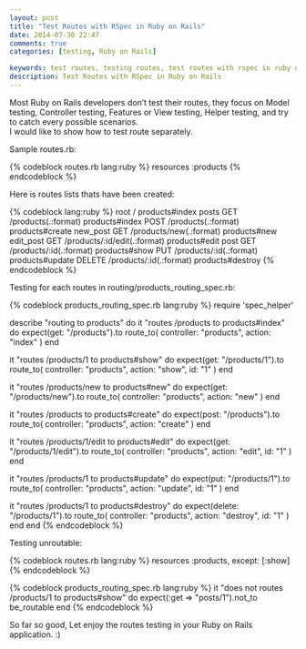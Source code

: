 ```yaml
---
layout: post
title: "Test Routes with RSpec in Ruby on Rails"
date: 2014-07-30 22:47
comments: true
categories: [testing, Ruby on Rails]

keywords: test routes, testing routes, test routes with rspec in ruby on rails, rails
description: Test Routes with RSpec in Ruby on Rails
---
```


<p>
  Most Ruby on Rails developers don’t test their routes, they focus on Model testing, Controller testing, Features or View testing, Helper testing, and try to catch every possible scenarios.<br/>I would like to show how to test route separately. 
</p>

<p>
  Sample routes.rb:
</p>

{% codeblock routes.rb lang:ruby %}
resources :products
{% endcodeblock %}

<p>
  Here is routes lists thats have been created:
</p>

{% codeblock lang:ruby %}
     root        /                            products#index
    posts GET    /products(.:format)          products#index
          POST   /products(.:format)          products#create
 new_post GET    /products/new(.:format)      products#new
edit_post GET    /products/:id/edit(.:format) products#edit
     post GET    /products/:id(.:format)      products#show
          PUT    /products/:id(.:format)      products#update
          DELETE /products/:id(.:format)      products#destroy
{% endcodeblock %}

<p>
  Testing for each routes in routing/products_routing_spec.rb:
</p>

{% codeblock products_routing_spec.rb lang:ruby %}
require 'spec_helper'

describe "routing to products" do
  it "routes /products to products#index" do
    expect(get: "/products").to route_to(
      controller: "products",
      action: "index"
    )
  end

  it "routes /products/1 to products#show" do
    expect(get: "/products/1").to route_to(
      controller: "products",
      action: "show",
      id: "1"
    )
  end

  it "routes /products/new to products#new" do
    expect(get: "/products/new").to route_to(
      controller: "products",
      action: "new"
    )
  end

  it "routes /products to products#create" do
    expect(post: "/products").to route_to(
      controller: "products",
      action: "create"
    )
  end

  it "routes /products/1/edit to products#edit" do
    expect(get: "/products/1/edit").to route_to(
      controller: "products",
      action: "edit",
      id: "1"
    )
  end

  it "routes /products/1 to products#update" do
    expect(put: "/products/1").to route_to(
      controller: "products",
      action: "update",
      id: "1"
    )
  end

  it "routes /products/1 to products#destroy" do
    expect(delete: "/products/1").to route_to(
      controller: "products",
      action: "destroy",
      id: "1"
    )
  end
end
{% endcodeblock %}

<p>
  Testing unroutable:
</p>

{% codeblock routes.rb lang:ruby %}
resources :products, except: [:show]
{% endcodeblock %}

{% codeblock products_routing_spec.rb lang:ruby %}
it "does not routes /products/1 to products#show" do
  expect(:get => "posts/1").not_to be_routable
end
{% endcodeblock %}

<p>
  So far so good, Let enjoy the routes testing in your Ruby on Rails application. :)
</p>